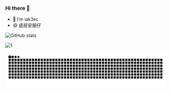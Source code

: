 ### Hi there 👋
- 🔭 I’m iak3ec
- 😄 底层安服仔

<!--
**nu0l/nu0l** is a ✨ _special_ ✨ repository because its `README.md` (this file) appears on your GitHub profile.

Here are some ideas to get you started:

- 🔭 I’m iak3ec
- 🌱 I’m currently learning ...
- 👯 I’m looking to collaborate on ...
- 🤔 I’m looking for help with ...
- 💬 Ask me about ...
- 📫 How to reach me: ...
- 😄 Pronouns: ...
- ⚡ Fun fact: ...
-->
![GitHub stats](https://github-readme-stats.vercel.app/api?username=nu0l&show_icons=true&theme=dracula)


<img width="99" alt="1" src="https://user-images.githubusercontent.com/54735907/181659708-dea33737-b8fa-431f-a9a0-a96e8391b8fb.png">


![github contribution grid snake animation](./github-snake.svg#gh-light-mode-only)

